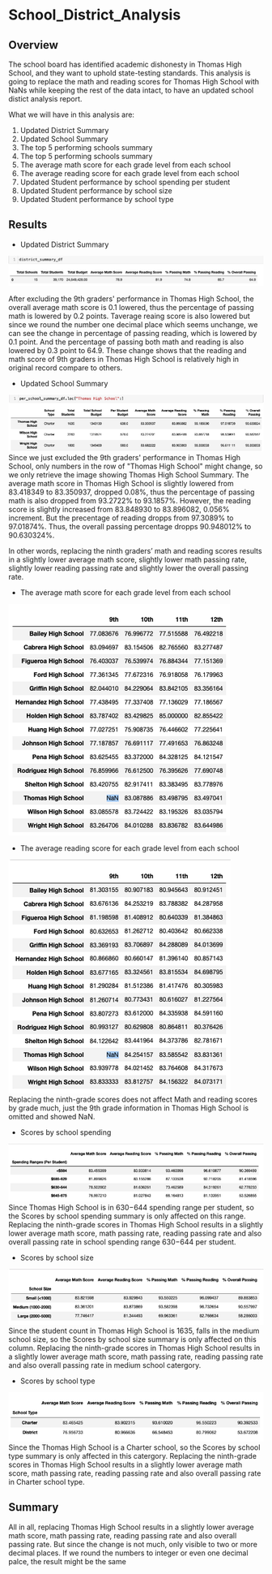# School_District_Analysis

## Overview 
The school board has identified academic dishonesty in Thomas High School, and they want to uphold state-testing standards. This analysis is going to replace the math and reading scores for Thomas High School with NaNs while keeping the rest of the data intact, to have an updated school distict analysis report. 

What we will have in this analysis are:
1. Updated District Summary
2. Updated School Summary
3. The top 5 performing schools summary
4. The top 5 performing schools summary
5. The average math score for each grade level from each school
6. The average reading score for each grade level from each school
7. Updated Student performance by school spending per student
8. Updated Student performance by school size
9. Updated Student performance by school type

## Results

* Updated District Summary

![Updated District Summary](Resources/uds.png)

After excluding the 9th graders' performance in Thomas High School, the overall average math score is 0.1 lowered, thus the percentage of passing math is lowered by 0.2 points. Taverage reaing score is also lowered but since we round the number one decimal place which seems unchange, we can see the change in percentage of passing reading, which is lowered by 0.1 point. And the percentage of passing both math and reading is also lowered by 0.3 point to 64.9. These change shows that the reading and math score of 9th graders in Thomas High School is relatively high in original record compare to others.

* Updated School Summary

![Updated School Summary](Resources/uss.png)
Since we just excluded the 9th graders' performance in Thomas High School, only numbers in the row of "Thomas High School" might change, so we only retrieve the image showing Thomas High School Summary. The average math score in Thomas High School is slightly lowered from 83.418349 to 83.350937, dropped 0.08%, thus the percentage of passing math is also dropped from 93.2722% to 93.1857%. However, the reading score is slightly increased from 83.848930 to 83.896082, 0.056% increment. But the precentage of reading dropps from 97.3089% to 97.01874%. Thus, the overall passing percentage dropps 90.948012% to 90.630324%. 

In other words, replacing the ninth graders’ math and reading scores results in a slightly lower average math score, slightly lower math passing rate, slightly lower reading passing rate and slightly lower the overall passing rate.

* The average math score for each grade level from each school

![](Resources/msbg.png)

* The average reading score for each grade level from each school

![](Resources/rsbg.png)
Replacing the ninth-grade scores does not affect Math and reading scores by grade much, just the 9th grade information in Thomas High School is omitted and showed NaN.

* Scores by school spending

![](Resources/sbsspending.png)
Since Thomas High School is in $630-$644 spending range per student, so the Scores by school spending summary is only affected on this range. Replacing the ninth-grade scores in Thomas High School results in a slightly lower average math score, math passing rate, reading passing rate and also overall passing rate in school spending range $630-$644 per student.


* Scores by school size

![](Resources/sbssize.png)
Since the student count in Thomas High School is 1635, falls in the medium school size, so the Scores by school size summary is only affected on this column. Replacing the ninth-grade scores in Thomas High School results in a slightly lower average math score, math passing rate, reading passing rate and also overall passing rate in medium school catergory.

* Scores by school type

![](Resources/sbstype.png)
Since the Thomas High School is a Charter school, so the Scores by school type summary is only affected in this catergory. Replacing the ninth-grade scores in Thomas High School results in a slightly lower average math score, math passing rate, reading passing rate and also overall passing rate in Charter school type.

## Summary
All in all, replacing Thomas High School results in a slightly lower average math score, math passing rate, reading passing rate and also overall passing rate. But since the change is not much, only visible to two or more decimal places. If we round the numbers to integer or even one decimal palce, the result might be the same



















